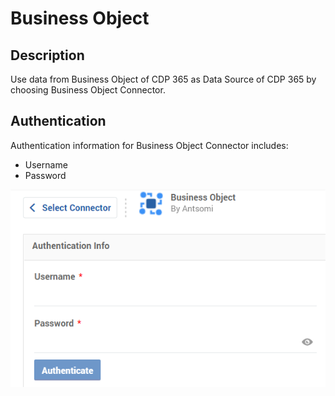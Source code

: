 # Business Object

## Description

Use data from Business Object of CDP 365 as Data Source of CDP 365 by choosing Business Object Connector.

## Authentication

Authentication information for Business Object Connector includes:&#x20;

* Username
* Password

![](<../../../.gitbook/assets/image (702).png>)
